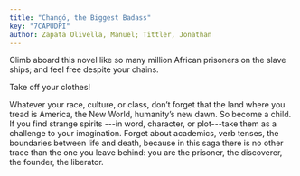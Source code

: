 ```yaml
---
title: "Changó, the Biggest Badass"
key: "7CAPUDPI"
author: Zapata Olivella, Manuel; Tittler, Jonathan
---
```

<div data-schema-version="8"><p>Climb aboard this novel like so many million African prisoners on the slave ships; and feel free despite your chains.</p> <p>Take off your clothes!</p> <p>Whatever your race, culture, or class, don’t forget that the land where you tread is America, the New World, humanity’s new dawn. So become a child. If you find strange spirits ---in word, character, or plot---take them as a challenge to your imagination. Forget about academics, verb tenses, the boundaries between life and death, because in this saga there is no other trace than the one you leave behind: you are the prisoner, the discoverer, the founder, the liberator. </p> </div>